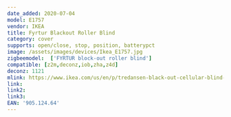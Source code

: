 ```yaml
---
date_added: 2020-07-04
model: E1757
vendor: IKEA
title: Fyrtur Blackout Roller Blind
category: cover
supports: open/close, stop, position, batterypct
image: /assets/images/devices/Ikea_E1757.jpg
zigbeemodel:  ['FYRTUR block-out roller blind']
compatible: [z2m,deconz,iob,zha,z4d]
deconz: 1121
mlink: https://www.ikea.com/us/en/p/tredansen-black-out-cellular-blind-smart-wireless-battery-operated-white-90512464/
link: 
link2: 
link3: 
EAN: '905.124.64'
---
```

